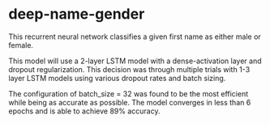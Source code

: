 # deep-name-gender
This recurrent neural network classifies a given first name as either male or female. 

This model will use a 2-layer LSTM model with a dense-activation layer and dropout regularization. This decision was through multiple trials with 1-3 layer LSTM models using various dropout rates and batch sizing. 

The configuration of batch_size = 32 was found to be the most efficient while being as accurate as possible. The model converges in less than 6 epochs and is able to achieve 89% accuracy.
